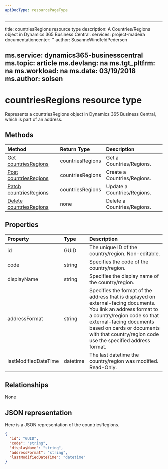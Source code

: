 ```yaml
---
apiDocType: resourcePageType
---
```

---
title: countriesRegions resource type 
description: A Countries/Regions object in Dynamics 365 Business Central. 
services: project-madeira
documentationcenter: ''
author: SusanneWindfeldPedersen

ms.service: dynamics365-businesscentral
ms.topic: article
ms.devlang: na
ms.tgt_pltfrm: na
ms.workload: na
ms.date: 03/19/2018
ms.author: solsen
---

# countriesRegions resource type
Represents a countriesRegions object in Dynamics 365 Business Central, which is part of an address.

## Methods

| Method                                                              | Return Type    |Description                |
|:--------------------------------------------------------------------|:---------------|:--------------------------|
|[Get countriesRegions](../api/dynamics_countriesregions_get.md)      |countriesRegions|Get a Countries/Regions.   |
|[Post countriesRegions](../api/dynamics_create_countriesregions.md)  |countriesRegions|Create a Countries/Regions.|
|[Patch countriesRegions](../api/dynamics_countriesregions_update.md) |countriesRegions|Update a Countries/Regions.|
|[Delete countriesRegions](../api/dynamics_countriesregions_delete.md)|none            |Delete a Countries/Regions.|

## Properties
| Property	     | Type	      |Description                                                  |
|:---------------|:-----------|:------------------------------------------------------------|
|id              |GUID        |The unique ID of the country/region. Non-editable.           |
|code            |string      |Specifies the code of the country/region.                    |
|displayName     |string      |Specifies the display name of the country/region.            |
|addressFormat   |string      |Specifies the format of the address that is displayed on external-facing documents. You link an address format to a country/region code so that external-facing documents based on cards or documents with that country/region code use the specified address format.|
|lastModifiedDateTime|datetime|The last datetime the country/region was modified. Read-Only.|  


## Relationships
None

## JSON representation

Here is a JSON representation of the countriesRegions.


```json
{
  "id": "GUID",
  "code": "string",
  "displayName": "string",
  "addressFormat": "string",
  "lastModifiedDateTime": "datetime"
}

```


